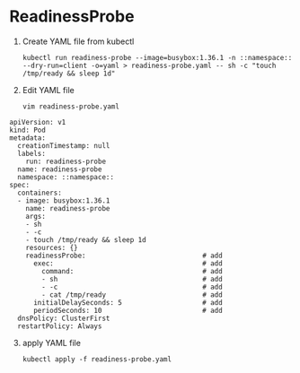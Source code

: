 # ReadinessProbe
1. Create YAML file from kubectl

    `kubectl run readiness-probe --image=busybox:1.36.1 -n ::namespace:: --dry-run=client -o=yaml > readiness-probe.yaml -- sh -c "touch /tmp/ready && sleep 1d"`
2. Edit YAML file

   `vim readiness-probe.yaml`
```
apiVersion: v1
kind: Pod
metadata:
  creationTimestamp: null
  labels:
    run: readiness-probe
  name: readiness-probe
  namespace: ::namespace::
spec:
  containers:
  - image: busybox:1.36.1
    name: readiness-probe
    args:
    - sh
    - -c
    - touch /tmp/ready && sleep 1d
    resources: {}
    readinessProbe:                             # add
      exec:                                     # add
        command:                                # add
        - sh                                    # add
        - -c                                    # add
        - cat /tmp/ready                        # add
      initialDelaySeconds: 5                    # add
      periodSeconds: 10                         # add
  dnsPolicy: ClusterFirst
  restartPolicy: Always
```
3. apply YAML file

   `kubectl apply -f readiness-probe.yaml`